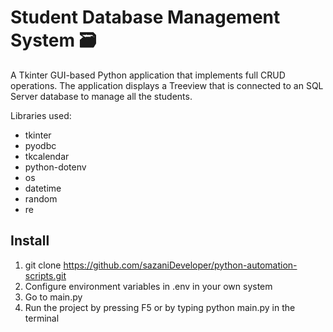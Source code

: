 # Student Database Management System 🗃️

A Tkinter GUI-based Python application that implements full CRUD operations. The application displays a Treeview that is connected to an SQL Server database to manage all the students. 

Libraries used:
- tkinter
- pyodbc
- tkcalendar
- python-dotenv
- os
- datetime
- random
- re


## Install
1. git clone https://github.com/sazaniDeveloper/python-automation-scripts.git
2. Configure environment variables in .env in your own system
3. Go to main.py
4. Run the project by pressing F5 or by typing python main.py in the terminal


